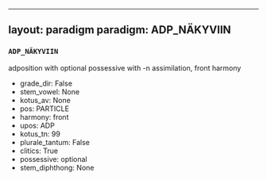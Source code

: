 
---
layout: paradigm
paradigm: ADP_NÄKYVIIN
---
### ` ADP_NÄKYVIIN `

adposition with optional possessive with -n assimilation, front harmony
* grade_dir: False
* stem_vowel: None
* kotus_av: None
* pos: PARTICLE
* harmony: front
* upos: ADP
* kotus_tn: 99
* plurale_tantum: False
* clitics: True
* possessive: optional
* stem_diphthong: None
